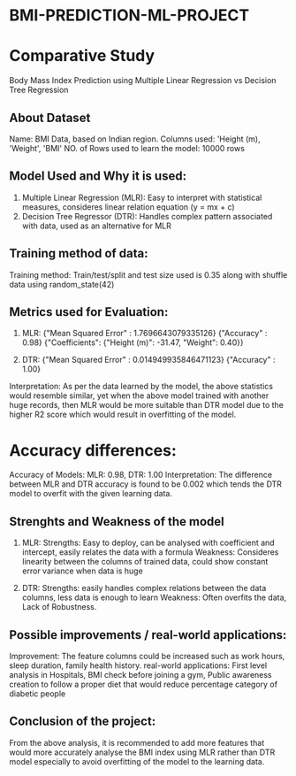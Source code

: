 # BMI-PREDICTION-ML-PROJECT

# Comparative Study

Body Mass Index Prediction using Multiple Linear Regression vs Decision Tree Regression

## About Dataset
Name: BMI Data, based on Indian region. Columns used: 'Height (m), 'Weight', 'BMI'
NO. of Rows used to learn the model: 10000 rows

## Model Used and Why it is used:
1) Multiple Linear Regression (MLR): Easy to interpret with statistical measures, consideres linear relation equation (y = mx + c)
2) Decision Tree Regressor (DTR): Handles complex pattern associated with data, used as an alternative for MLR

## Training method of data:
Training method: Train/test/split and test size used is 0.35 along with shuffle data using random_state(42)

## Metrics used for Evaluation:
1) MLR: {"Mean Squared Error" : 1.7696643079335126}
        {"Accuracy" : 0.98}
        {"Coefficients": {"Height (m)": -31.47, "Weight": 0.40}}

3) DTR: {"Mean Squared Error" : 0.014949935846471123}
        {"Accuracy" : 1.00}

Interpretation: As per the data learned by the model, the above statistics would resemble similar, yet when the above model trained with another huge records, then MLR would be more suitable than DTR model due to the higher R2 score which would result in overfitting of the model.

# Accuracy differences:

Accuracy of Models: 
                    MLR: 0.98, DTR: 1.00
Interpretation: The difference between MLR and DTR accuracy is found to be 0.002 which tends the DTR model to overfit with the given learning data.

## Strenghts and Weakness of the model
1) MLR:
        Strengths: Easy to deploy, can be analysed with coefficient and intercept, easily relates the data with a formula
        Weakness: Consideres linearity between the columns of trained data, could show constant error variance when data is huge

2) DTR:
        Strengths: easily handles complex relations between the data columns, less data is enough to learn
        Weakness: Often overfits the data, Lack of Robustness.

## Possible improvements / real-world applications:

Improvement: The feature columns could be increased such as work hours, sleep duration, family health history.
real-world applications: First level analysis in Hospitals, BMI check before joining a gym, Public awareness creation to follow a proper diet that would reduce percentage category of diabetic people 

## Conclusion of the project:

From the above analysis, it is recommended to add more features that would more accurately analyse the BMI index using MLR rather than DTR model especially to avoid overfitting of the model to the learning data.
